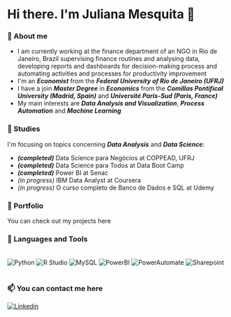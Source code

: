 # Hi there. I'm Juliana Mesquita 👋

### 📌 About me
- I am currently working at the finance department of an NGO in Rio de Janeiro, Brazil supervising finance routines and analysing data, developing reports and dashboards for decision-making process and automating activities and processes for productivity improvement
- I'm an ***Economist*** from the ***Federal University of Rio de Janeiro (UFRJ)***
- I have a join ***Master Degree*** in ***Economics*** from the ***Comillas Pontifical University (Madrid, Spain)*** and ***Université Paris-Sud (Paris, France)***
- My main interests are ***Data Analysis and Visualization***, ***Process Automation*** and ***Machine Learning***

### 🎯 Studies
I'm focusing on topics concerning ***Data Analysis*** and ***Data Science***:
  - ***(completed)*** Data Science para Negócios at COPPEAD, UFRJ
  - ***(completed)*** Data Science para Todos at Data Boot Camp
  - ***(completed)*** Power BI at Senac
  - *(in progress)* IBM Data Analyst at Coursera
  - *(in progress)* O curso completo de Banco de Dados e SQL at Udemy

### 📄 Portfolio
You can check out my projects here


### 🔧 Languages and Tools
<div style ="display: inline_block"><br/>
  
  <img align="center" alt="Python" src="https://img.shields.io/badge/Python-3776AB?logo=python&logoColor=white&style=for-the-badge" />
  <img align="center" alt="R Studio" src="https://img.shields.io/badge/-R%20Studio-276DC3?logo=R&logoColor=white&style=for-the-badge" />
  <img align="center" alt="MySQL" src="https://img.shields.io/badge/MySQL-4479A1?logo=mysql&logoColor=white&style=for-the-badge" />
  <img align="center" alt="PowerBI" src="https://img.shields.io/badge/Power%20BI-F2C811?logo=powerbi&logoColor=white&style=for-the-badge" />
  <img align="center" alt="PowerAutomate" src="https://img.shields.io/badge/Power%20Automate-0066FF?logo=powerautomate&logoColor=white&style=for-the-badge" />
  <img align="center" alt="Sharepoint" src="https://img.shields.io/badge/Sharepoint-0078D4?logo=microsoftsharepoint&logoColor=white&style=for-the-badge" />

</div><br/>

### 📫 You can contact me here
[![Linkedin](https://img.shields.io/badge/LinkedIn-0077B5?style=for-the-badge&logo=linkedin&logoColor=white)](https://www.linkedin.com/in/julianamesquita7/)



